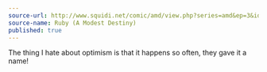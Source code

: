 ```yaml
---
source-url: http://www.squidi.net/comic/amd/view.php?series=amd&ep=3&id=28
source-name: Ruby (A Modest Destiny)
published: true
---
```

The thing I hate about optimism is that it happens so often, they gave it a name!
